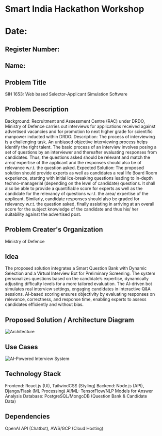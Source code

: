 # Smart India Hackathon Workshop
# Date:
## Register Number:
## Name:
## Problem Title
SIH 1653: Web based Selector-Applicant Simulation Software
## Problem Description
Background: Recruitment and Assessment Centre (RAC) under DRDO, Ministry of Defence carries out interviews for applications received against advertised vacancies and for promotion to next higher grade for scientific manpower inducted within DRDO. Description: The process of interviewing is a challenging task. An unbiased objective interviewing process helps identify the right talent. The basic process of an interview involves posing a set of questions by an interviewer and thereafter evaluating responses from candidates. Thus, the questions asked should be relevant and match the area/ expertise of the applicant and the responses should also be of relevance w.r.t. the question asked. Expected Solution: The proposed solution should provide experts as well as candidates a real life Board Room experience, starting with initial ice-breaking questions leading to in-depth techno-managerial (depending on the level of candidate) questions. It shall also be able to provide a quantifiable score for experts as well as the candidate for the relevancy of questions w.r.t. the area/ expertise of the applicant. Similarly, candidate responses should also be graded for relevancy w.r.t. the question asked, finally assisting in arriving at an overall score for the subject knowledge of the candidate and thus his/ her suitability against the advertised post.

## Problem Creater's Organization
Ministry of Defence

## Idea
The proposed solution integrates a Smart Question Bank with Dynamic Selection and a Virtual Interview Bot for Preliminary Screening. The system personalizes questions based on the candidate’s expertise, dynamically adjusting difficulty levels for a more tailored evaluation. The AI-driven bot simulates real interview settings, engaging candidates in interactive Q&A sessions. AI-based scoring ensures objectivity by evaluating responses on relevance, correctness, and response time, enabling experts to assess candidates efficiently and without bias.

## Proposed Solution / Architecture Diagram

![Architecture](https://github.com/user-attachments/assets/7664ed9b-4026-473c-b232-e8302a819e97)

## Use Cases
![AI-Powered Interview System](https://github.com/user-attachments/assets/9d7f5fba-77fb-4b82-a66b-4e5c661d71ef)


## Technology Stack
Frontend: React.js (UI), TailwindCSS (Styling)
Backend: Node.js (API), Django/Flask (ML Processing)
AI/ML: TensorFlow/NLP Models for Answer Analysis
Database: PostgreSQL/MongoDB (Question Bank & Candidate Data)


## Dependencies
OpenAI API (Chatbot), AWS/GCP (Cloud Hosting)
